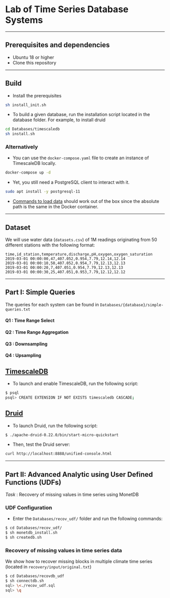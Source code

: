 # Lab of Time Series Database Systems

___
## Prerequisites and dependencies

- Ubuntu 18 or higher
- Clone this repository

___
## Build

- Install the prerequisites

```bash
sh install_init.sh
```

- To build a given database, run the installation script located in the database folder. For example, to install druid

```bash
cd Databases/timescaledb
sh install.sh
```
### Alternatively
- You can use the `docker-compose.yaml` file to create an instance of TimescaleDB locally.
```bash
docker-compose up -d
``` 
- Yet, you still need a PostgreSQL client to interact with it.
```bash
sudo apt install -y postgresql-11
``` 
- [Commands to load data](./Database/../Databases/timescaledb/data-loading.txt) should work out of the box since the absolute path is the same in the Docker container.
___
## Dataset

We will use water data (```datasets.csv```) of 1M readings originating from 50 different stations with the following format: 

```
time,id_station,temperature,discharge,pH,oxygen,oxygen_saturation
2019-03-01 00:00:00,47,407.052,0.954,7.79,12.14,12.14
2019-03-01 00:00:10,50,407.052,0.954,7.79,12.13,12.13
2019-03-01 00:00:20,7,407.051,0.954,7.79,12.13,12.13
2019-03-01 00:00:30,25,407.051,0.953,7.79,12.12,12.12
```

___
## Part I: Simple Queries

The queries for each system can be found in ```Databases/{database}/simple-queries.txt```

#### Q1 : Time Range Select 
#### Q2 : Time Range Aggregation 
#### Q3 :  Downsampling
#### Q4 : Upsampling


## [TimescaleDB](https://docs.timescale.com/timescaledb/latest/getting-started/#let-x27-s-get-up-and-running)

- To launch and enable TimescaleDB, run the following script:  
``` bash 
$ psql
psql> CREATE EXTENSION IF NOT EXISTS timescaledb CASCADE;
```

## [Druid](https://druid.apache.org/docs/latest/design/index.html)

- To launch Druid, run the following script: 

``` bash 
$ ./apache-druid-0.22.0/bin/start-micro-quickstart
```

- Then, test the Druid server: 

``` bash 
curl http://localhost:8888/unified-console.html
```  


___
## Part II: Advanced Analytic using User Defined Functions (UDFs) 

*Task* : Recovery of missing values in time series using MonetDB


### UDF Configuration 

- Enter the ```Databases/recov_udf/``` folder and run the following commands:


``` bash 
$ cd Databases/recov_udf/
$ sh monetdb_install.sh
$ sh createdb.sh
```

### Recovery of missing values in time series data

We show how to recover missing blocks in multiple climate time series (located in `recovery/input/original.txt`)

``` bash
$ cd Databases/recovdb_udf
$ sh connectdb.sh
sql> \<./recov_udf.sql
sql> \q
```
